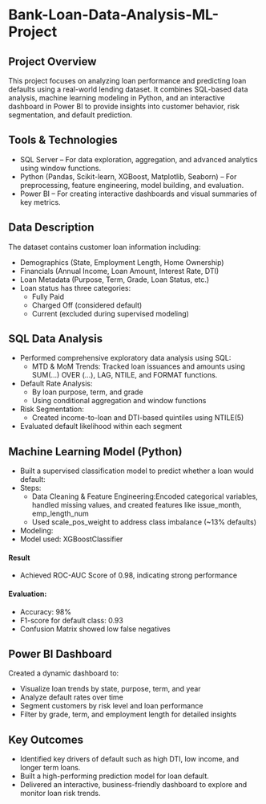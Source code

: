 # Bank-Loan-Data-Analysis-ML-Project

## Project Overview
This project focuses on analyzing loan performance and predicting loan defaults using a real-world lending dataset. It combines SQL-based data analysis, machine learning modeling in Python, and an interactive dashboard in Power BI to provide insights into customer behavior, risk segmentation, and default prediction.

## Tools & Technologies
- SQL Server – For data exploration, aggregation, and advanced analytics using window functions.
- Python (Pandas, Scikit-learn, XGBoost, Matplotlib, Seaborn) – For preprocessing, feature engineering, model building, and evaluation.
- Power BI – For creating interactive dashboards and visual summaries of key metrics.

## Data Description
The dataset contains customer loan information including:

  - Demographics (State, Employment Length, Home Ownership)
  - Financials (Annual Income, Loan Amount, Interest Rate, DTI)
  - Loan Metadata (Purpose, Term, Grade, Loan Status, etc.)
  - Loan status has three categories:
       - Fully Paid
       - Charged Off (considered default)
       - Current (excluded during supervised modeling)

## SQL Data Analysis

- Performed comprehensive exploratory data analysis using SQL:
     - MTD & MoM Trends: Tracked loan issuances and amounts using SUM(...) OVER (...), LAG, NTILE, and FORMAT functions.
- Default Rate Analysis:
     - By loan purpose, term, and grade
     - Using conditional aggregation and window functions
- Risk Segmentation:
     - Created income-to-loan and DTI-based quintiles using NTILE(5)
- Evaluated default likelihood within each segment

## Machine Learning Model (Python)

- Built a supervised classification model to predict whether a loan would default:
- Steps:
   - Data Cleaning & Feature Engineering:Encoded categorical variables, handled missing values, and created features like issue_month, emp_length_num
   - Used scale_pos_weight to address class imbalance (~13% defaults)
- Modeling:
- Model used: XGBoostClassifier

#### Result

- Achieved ROC-AUC Score of 0.98, indicating strong performance

#### Evaluation:

- Accuracy: 98%
- F1-score for default class: 0.93
- Confusion Matrix showed low false negatives

## Power BI Dashboard
Created a dynamic dashboard to:

  - Visualize loan trends by state, purpose, term, and year
  - Analyze default rates over time
  - Segment customers by risk level and loan performance
  - Filter by grade, term, and employment length for detailed insights

## Key Outcomes

- Identified key drivers of default such as high DTI, low income, and longer term loans.
- Built a high-performing prediction model for loan default.
- Delivered an interactive, business-friendly dashboard to explore and monitor loan risk trends.

